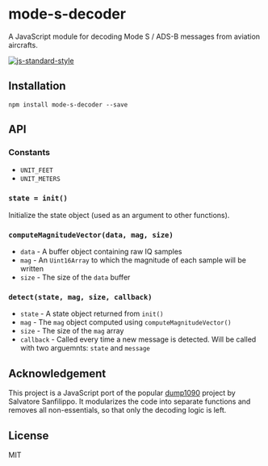 # mode-s-decoder

A JavaScript module for decoding Mode S / ADS-B messages from aviation
aircrafts.

[![js-standard-style](https://img.shields.io/badge/code%20style-standard-brightgreen.svg?style=flat)](https://github.com/feross/standard)

## Installation

```
npm install mode-s-decoder --save
```

## API

### Constants

- `UNIT_FEET`
- `UNIT_METERS`

### `state = init()`

Initialize the state object (used as an argument to other functions).

### `computeMagnitudeVector(data, mag, size)`

- `data` - A buffer object containing raw IQ samples
- `mag` - An `Uint16Array` to which the magnitude of each sample will be
  written
- `size` - The size of the `data` buffer

### `detect(state, mag, size, callback)`

- `state` - A state object returned from `init()`
- `mag` - The `mag` object computed using `computeMagnitudeVector()`
- `size` - The size of the `mag` array
- `callback` - Called every time a new message is detected. Will be
  called with two arguemnts: `state` and `message`

## Acknowledgement

This project is a JavaScript port of the popular
[dump1090](https://github.com/antirez/dump1090) project by Salvatore
Sanfilippo. It modularizes the code into separate functions and removes
all non-essentials, so that only the decoding logic is left.

## License

MIT
